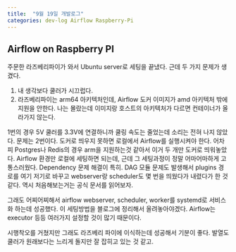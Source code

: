 ```yaml
---
title:  "9월 19일 개발로그"
categories: dev-log Airflow Raspberry-Pi
---
```

## Airflow on Raspberry PI
주문한 라즈베리파이가 와서 Ubuntu server로 세팅을 끝냈다. 근데 두 가지 문제가 생겼다.
1. 내 생각보다 쿨러가 시끄럽다.
2. 라즈베리파이는 arm64 아키텍처인데, Airflow 도커 이미지가 amd 아키텍처 밖에 지원을 안한다. 나는 몰랐는데 이미지랑 호스트의 아키텍처가 다르면 컨테이너가 올라가지 않는다.

1번의 경우 5V 쿨러를 3.3V에 연결하니까 쿨링 속도는 줄었는데 소리는 전혀 나지 않았다. 문제는 2번이다. 도커로 띄우지 못하면 로컬에서 Airflow를 실행시켜야 한다. 어차피 Postgres나 Redis의 경우 arm을 지원하는것 같아서 이거 두 개만 도커로 띄워놓았다. Airflow 환경만 로컬에 세팅하면 되는데, 근데 그 세팅과정이 정말 어마어마하게 고통스러웠다. Dependency 문제 해결이 특히. DAG 모듈 문제도 발생해서 plugins 경로를 여기 저기로 바꾸고 webserver랑 scheduler도 몇 번을 띄웠다가 내렸다가 한 것 같다. 역시 처음해보는거는 공식 문서를 읽어보자.

그래도 어찌어찌해서 airflow webserver, scheduler, worker를 systemd로 서비스화 하는데 성공했다. 이 세팅방법을 블로그에 정리해서 올려놓아야겠다. Airflow는 executor 등등 여러가지 설정할 것이 많기 때문이다.

시행착오를 거쳤지만 그래도 라즈베리 파이에 이식하는데 성공해서 기분이 좋다. 발열도 쿨러가 원래보다는 느리게 돌지만 잘 잡히고 있는 것 같고.
